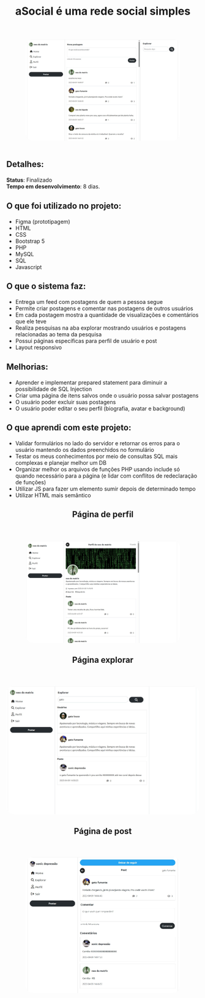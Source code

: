 <div align="center "style="margin-top: 20px; margin-bottom: 20px;">
  <h1>aSocial é uma rede social simples</h1> <br>
</div>

<div align="center" style="margin-top: 20px;">
  <img src="images/assets/feed.jpg" style="border-radius: 20px; max-width: 80%; height: auto;">
</div>

<br>

<div align="left" style="margin-top: 20px; margin-bottom: 20px;">
  <h2>Detalhes:</h2>
</div>

<div align="left" style="margin-top: 20px; margin-bottom: 20px;">
  <strong>Status</strong>: Finalizado <br>
  <strong>Tempo em desenvolvimento</strong>: 8 dias. <br> 
</div>

<div align="left" style="margin-top: 20px; margin-bottom: 20px;">
  <h2>O que foi utilizado no projeto:</h2>
</div>

<ul>
  <li>Figma (prototipagem)</li>
  <li>HTML</li>
  <li>CSS</li>
  <li>Bootstrap 5</li>
  <li>PHP</li>
  <li>MySQL</li>
  <li>SQL</li>
  <li>Javascript</li>
</ul>

<div align="left" style="margin-top: 20px; margin-bottom: 20px;">
  <h2>O que o sistema faz:</h2>
</div>

<ul>
  <li>Entrega um feed com postagens de quem a pessoa segue</li>
  <li>Permite criar postagens e comentar nas postagens de outros usuários</li>
  <li>Em cada postagem mostra a quantidade de visualizações e comentários que ele teve</li>
  <li>Realiza pesquisas na aba explorar mostrando usuários e postagens relacionadas ao tema da pesquisa</li>
  <li>Possui páginas específicas para perfil de usuário e post</li>
  <li>Layout responsivo</li>
</ul>

<div align="left" style="margin-top: 20px; margin-bottom: 20px;">
  <h2>Melhorias:</h2>
</div>

<ul>
  <li>Aprender e implementar prepared statement para diminuir a possibilidade de SQL Injection</li>
  <li>Criar uma página de itens salvos onde o usuário possa salvar postagens</li>
  <li>O usuário poder excluir suas postagens</li>
  <li>O usuário poder editar o seu perfil (biografia, avatar e background)</li>
</ul>

<div align="left" style="margin-top: 20px; margin-bottom: 20px;">
  <h2>O que aprendi com este projeto:</h2>
</div>

<ul>
  <li>Validar formulários no lado do servidor e retornar os erros para o usuário mantendo os dados preenchidos no formulário</li>
  <li>Testar os meus conhecimentos por meio de consultas SQL mais complexas e planejar melhor um DB</li>
  <li>Organizar melhor os arquivos de funções PHP usando include só quando necessário para a página (e lidar com conflitos de redeclaração de funções)</li>
  <li>Utilizar JS para fazer um elemento sumir depois de determinado tempo</li>
  <li>Utilizar HTML mais semântico</li>
</ul>

<div align="center" style="margin-top: 20px; margin-bottom: 20px;">
  <h2>Página de perfil</h2> <br>
</div>

<div align="center">
  <img src="images/assets/perfil.jpg" style="border-radius: 20px; max-width: 80%; height: auto;">
</div>

<div align="center" style="margin-top: 20px; margin-bottom: 20px;">
  <h2>Página explorar</h2> <br>
</div>

<div align="center">
  <img src="images/assets/explorar.jpg" style="border-radius: 20px; height: auto;">
</div>

<div align="center" style="margin-top: 20px; margin-bottom: 20px;">
  <h2>Página de post</h2> <br>
</div>

<div align="center">
  <img src="images/assets/post.jpg" style="border-radius: 20px; max-width: 80%; height: auto;">
</div>




